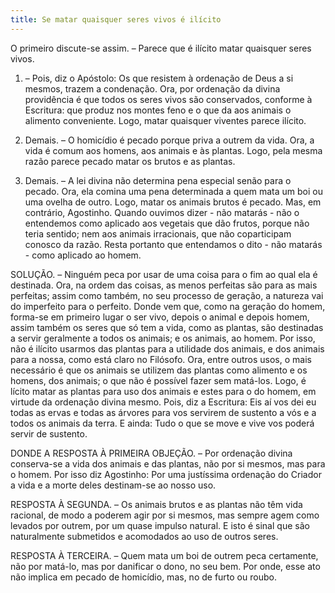 ```yaml
---
title: Se matar quaisquer seres vivos é ilícito
---
```


O primeiro discute-se assim. – Parece que é ilícito matar quaisquer seres vivos.  

1. – Pois, diz o Apóstolo: Os que resistem à ordenação de Deus a si mesmos, trazem a condenação. Ora, por ordenação da divina providência é que todos os seres vivos são conservados, conforme à Escritura: que produz nos montes feno e o que da aos animais o alimento conveniente. Logo, matar quaisquer viventes parece ilícito.  

2. Demais. – O homicídio é pecado porque priva a outrem da vida. Ora, a vida é comum aos homens, aos animais e às plantas. Logo, pela mesma razão parece pecado matar os brutos e as plantas.  

3. Demais. – A lei divina não determina pena especial senão para o pecado. Ora, ela comina uma pena determinada a quem mata um boi ou uma ovelha de outro. Logo, matar os animais brutos é pecado.  Mas, em contrário, Agostinho. Quando ouvimos dizer - não matarás - não o entendemos como aplicado aos vegetais que dão frutos, porque não teria sentido; nem aos animais irracionais, que não coparticipam conosco da razão. Resta portanto que entendamos o dito - não matarás - como aplicado ao homem.  

SOLUÇÃO. – Ninguém peca por usar de uma coisa para o fim ao qual ela é destinada. Ora, na ordem das coisas, as menos perfeitas são para as mais perfeitas; assim como também, no seu processo de geração, a natureza vai do imperfeito para o perfeito. Donde vem que, como na geração do homem, forma-se em primeiro lugar o ser vivo, depois o animal e depois homem, assim também os seres que só tem a vida, como as plantas, são destinadas a servir geralmente a todos os animais; e os animais, ao homem. Por isso, não é ilícito usarmos das plantas para a utilidade dos animais, e dos animais para a nossa, como está claro no Filósofo. Ora, entre outros usos, o mais necessário é que os animais se utilizem das plantas como alimento e os homens, dos animais; o que não é possível fazer sem matá-los. Logo, é lícito matar as plantas para uso dos animais e estes para o do homem, em virtude da ordenação divina mesmo. Pois, diz a Escritura: Eis aí vos dei eu todas as ervas e todas as árvores para vos servirem de sustento a vós e a todos os animais da terra. E ainda: Tudo o que se move e vive vos poderá servir de sustento.  

DONDE A RESPOSTA À PRIMEIRA OBJEÇÃO. – Por ordenação divina conserva-se a vida dos animais e das plantas, não por si mesmos, mas para o homem. Por isso diz Agostinho: Por uma justíssima ordenação do Criador a vida e a morte deles destinam-se ao nosso uso. 

RESPOSTA À SEGUNDA. – Os animais brutos e as plantas não têm vida racional, de modo a poderem agir por si mesmos, mas sempre agem como levados por outrem, por um quase impulso natural. E isto é sinal que são naturalmente submetidos e acomodados ao uso de outros seres.  

RESPOSTA À TERCEIRA. – Quem mata um boi de outrem peca certamente, não por matá-lo, mas por danificar o dono, no seu bem. Por onde, esse ato não implica em pecado de homicídio, mas, no de furto ou roubo.